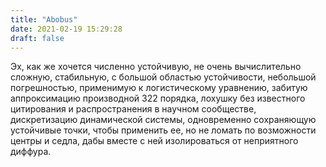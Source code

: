 ```yaml
---
title: "Abobus"
date: 2021-02-19 15:29:28
draft: false
---
```


Эх, как же хочется численно устойчивую, не очень вычислительно сложную, стабильную, с большой областью устойчивости, небольшой погрешностью, применимую к логистическому уравнению, забитую аппроксимацию производной 322 порядка, лохушку без известного цитирования и распространения в научном сообществе, дискретизацию динамической системы, одновременно сохраняющую устойчивые точки, чтобы применить ее, но не ломать по возможности центры и седла, дабы вместе с ней изолироваться от неприятного диффура.
